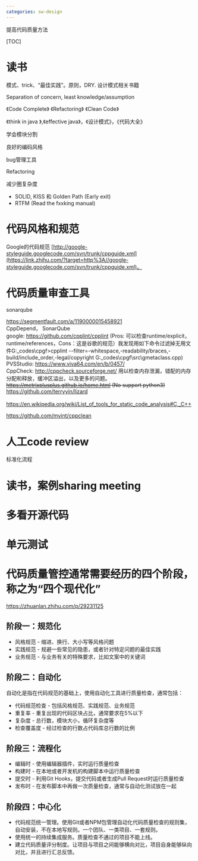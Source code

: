 ```yaml
---
categories: sw-design
---
```

提高代码质量方法

[TOC]



# 读书

模式、trick、“最佳实践”。原则，DRY. 设计模式相关书籍

Separation of concern, least knowledge/assumption

《Code Complete》
《Refactoring》
《Clean Code》

《think in java 》,《effective java》，《设计模式》，《代码大全》

学会模块分割

良好的编码风格

bug管理工具

Refactoring

减少圈复杂度

- SOLID, KISS 和 Golden Path (Early exit)
- RTFM (Read the fxxking manual)

# 代码风格和规范

Google的代码规范 [http://google-styleguide.googlecode.com/svn/trunk/cppguide.xml](https://link.zhihu.com/?target=http%3A//google-styleguide.googlecode.com/svn/trunk/cppguide.xml)。

# 代码质量审查工具

sonarqube 

https://segmentfault.com/a/1190000015458921<br />CppDepend， SonarQube<br />google: https://github.com/cpplint/cpplint (Pros: 可以检查runtime/explicit， runtime/references，Cons：这是谷歌的规范）我发现用如下命令过滤掉无用文件G:\_codes\cpgf>cpplint --filter=-whitespace,-readability/braces,-build/include_order,-legal/copyright G:\_codes\cpgf\src\gmetaclass.cpp)<br />PVSStudio: https://www.viva64.com/en/b/0457/<br />CppCheck: http://cppcheck.sourceforge.net/ 用以检查内存泄漏，错配的内存分配和释放，缓冲区溢出，以及更多的问题。<br />~~https://metrixplusplus.github.io/home.html (No support python3)~~<br />https://github.com/terryyin/lizard<br /><br />https://en.wikipedia.org/wiki/List_of_tools_for_static_code_analysis#C,_C++

https://github.com/myint/cppclean

# 人工code review

标准化流程

# 读书，案例sharing meeting

# 多看开源代码

# 单元测试

# 代码质量管控通常需要经历的四个阶段，称之为“四个现代化”

https://zhuanlan.zhihu.com/p/29231125

## 阶段一：规范化

- 风格规范 - 缩进、换行、大小写等风格问题
- 实践规范 - 规避一些常见的隐患，或者针对特定问题的最佳实践
- 业务规范 - 与业务有关的特殊要求，比如文案中的关键词

## 阶段二：自动化

自动化是指在代码规范的基础上，使用自动化工具进行质量检查，通常包括：

- 代码规范检查 - 包括风格规范、实践规范、业务规范
- 重复率 - 重复出现的代码区块占比，通常要求在5%以下
- 复杂度 - 总行数，模块大小，循环复杂度等
- 检查覆盖度 - 经过检查的行数占代码库总行数的比例

## 阶段三：流程化

- 编辑时 - 使用编辑器插件，实时运行质量检查
- 构建时 - 在本地或者开发机的构建脚本中运行质量检查
- 提交时 - 利用Git Hooks，提交代码或者生成Pull Request时运行质量检查
- 发布时 - 在发布脚本中再做一次质量检查，通常与自动化测试放在一起

## 阶段四：中心化

- 代码规范统一管理。使用Git或者NPM包管理自动化代码质量检查的规则集，自动安装，不在本地写规则。一个团队、一类项目、一套规则。
- 使用统一的持续集成服务。质量检查不通过的项目不能上线。
- 建立代码质量评分制度。让项目与项目之间能够横向对比，项目自身能够纵向对比，并且进行汇总反馈。



